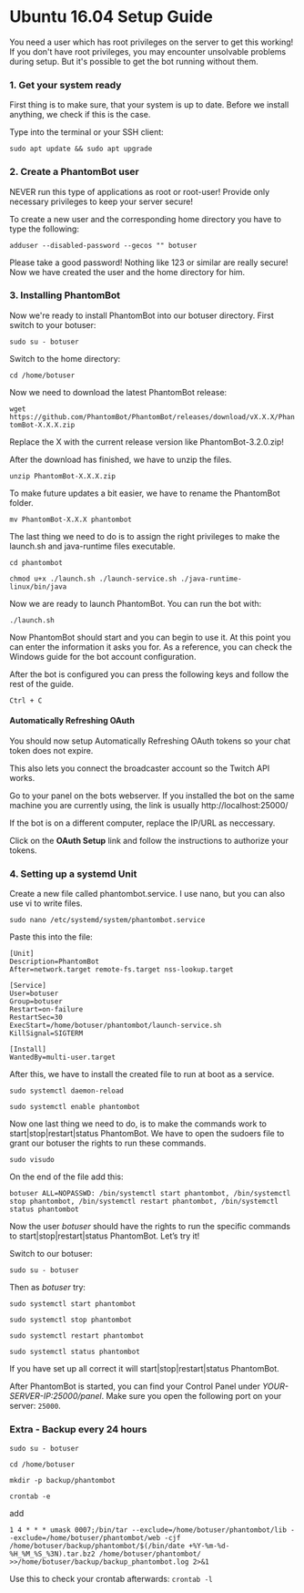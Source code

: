 # Ubuntu 16.04 Setup Guide

You need a user which has root privileges on the server to get this working! If you don't have root privileges, you may encounter unsolvable problems during setup. But it's possible to get the bot running without them.

### 1. Get your system ready

First thing is to make sure, that your system is up to date. Before we install anything, we check if this is the case.

Type into the terminal or your SSH client:

`sudo apt update && sudo apt upgrade`

### 2. Create a PhantomBot user

NEVER run this type of applications as root or root-user! Provide only necessary privileges to keep your server secure!

To create a new user and the corresponding home directory you have to type the following:

`adduser --disabled-password --gecos "" botuser`

Please take a good password! Nothing like 123 or similar are really secure!
Now we have created the user and the home directory for him.

### 3. Installing PhantomBot

Now we're ready to install PhantomBot into our botuser directory. First switch to your botuser:

`sudo su - botuser`

Switch to the home directory:

`cd /home/botuser`

Now we need to download the latest PhantomBot release:

`wget https://github.com/PhantomBot/PhantomBot/releases/download/vX.X.X/PhantomBot-X.X.X.zip`

Replace the X with the current release version like PhantomBot-3.2.0.zip!

After the download has finished, we have to unzip the files.

`unzip PhantomBot-X.X.X.zip`

To make future updates a bit easier, we have to rename the PhantomBot folder.

`mv PhantomBot-X.X.X phantombot`

The last thing we need to do is to assign the right privileges to make the launch.sh and java-runtime files executable.

`cd phantombot`

`chmod u+x ./launch.sh ./launch-service.sh ./java-runtime-linux/bin/java`

Now we are ready to launch PhantomBot. You can run the bot with:

`./launch.sh`

Now PhantomBot should start and you can begin to use it. At this point you can enter the information it asks you for. As a reference, you can check the Windows guide for the bot account configuration.

After the bot is configured you can press the following keys and follow the rest of the guide.

`Ctrl + C`

#### Automatically Refreshing OAuth

You should now setup Automatically Refreshing OAuth tokens so your chat token does not expire.

This also lets you connect the broadcaster account so the Twitch API works.

Go to your panel on the bots webserver. If you installed the bot on the same machine you are currently using, the link is usually http://localhost:25000/

If the bot is on a different computer, replace the IP/URL as neccessary.

Click on the **OAuth Setup** link and follow the instructions to authorize your tokens.

### 4. Setting up a systemd Unit

Create a new file called phantombot.service. I use nano, but you can also use vi to write files.

`sudo nano /etc/systemd/system/phantombot.service`

Paste this into the file:
```
[Unit]
Description=PhantomBot
After=network.target remote-fs.target nss-lookup.target

[Service]
User=botuser
Group=botuser
Restart=on-failure
RestartSec=30
ExecStart=/home/botuser/phantombot/launch-service.sh
KillSignal=SIGTERM

[Install]
WantedBy=multi-user.target
```
After this, we have to install the created file to run at boot as a service.

`sudo systemctl daemon-reload`

`sudo systemctl enable phantombot`

Now one last thing we need to do, is to make the commands work to start|stop|restart|status PhantomBot. We have to open the sudoers file to grant our botuser the rights to run these commands.

`sudo visudo`

On the end of the file add this:

`botuser ALL=NOPASSWD: /bin/systemctl start phantombot, /bin/systemctl stop phantombot, /bin/systemctl restart phantombot, /bin/systemctl status phantombot`

Now the user *botuser* should have the rights to run the specific commands to start|stop|restart|status PhantomBot. Let’s try it!

Switch to our botuser:

`sudo su - botuser`

Then as *botuser* try:

`sudo systemctl start phantombot`

`sudo systemctl stop phantombot`

`sudo systemctl restart phantombot`

`sudo systemctl status phantombot`

If you have set up all correct it will start|stop|restart|status PhantomBot.

After PhantomBot is started, you can find your Control Panel under *YOUR-SERVER-IP:25000/panel*.
Make sure you open the following port on your server: `25000`.

### Extra - Backup every 24 hours

`sudo su - botuser`

`cd /home/botuser`

`mkdir -p backup/phantombot`

`crontab -e`

add
```
1 4 * * * umask 0007;/bin/tar --exclude=/home/botuser/phantombot/lib --exclude=/home/botuser/phantombot/web -cjf /home/botuser/backup/phantombot/$(/bin/date +%Y-%m-%d-%H_%M_%S_%3N).tar.bz2 /home/botuser/phantombot/ >>/home/botuser/backup/backup_phantombot.log 2>&1
```
Use this to check your crontab afterwards:
`crontab -l`

